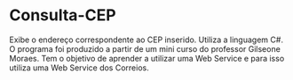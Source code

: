 # Consulta-CEP
Exibe o endereço correspondente ao CEP inserido.
Utiliza a linguagem C#.
O programa foi produzido a partir de um mini curso do professor Gilseone Moraes.
Tem o objetivo de aprender a utilizar uma Web Service e para isso utiliza uma Web Service dos Correios.
